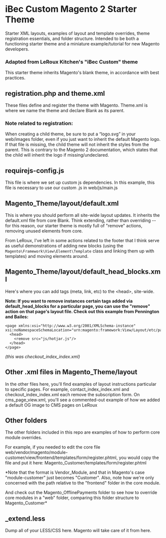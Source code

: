 # iBec Custom Magento 2 Starter Theme

Starter XML layouts, examples of layout and template overrides, theme registration essentials, and folder structure. Intended to be both a functioning starter theme and a miniature example/tutorial for new Magento developers.

### Adapted from LeRoux Kitchen's "iBec Custom" theme

This starter theme inherits Magento's blank theme, in accordance with best practices.

## registration.php and theme.xml
These files define and register the theme with Magento. Theme.xml is where we name the theme and declare Blank as its parent.

### Note related to registration:

When creating a child theme, be sure to put a “logo.svg” in your web/images folder, even if you just want to inherit the default Magento logo. If that file is missing, the child theme will not inherit the styles from the parent. This is contrary to the Magento 2 documentation, which states that the child will inherit the logo if missing/undeclared.

## requirejs-config.js
This file is where we set up custom js dependencies. In this example, this file is necessary to use our custom .js in web/js/main.js

## Magento_Theme/layout/default.xml
This is where you should perform all site-wide layout updates. It inherits the default.xml file from core Blank. Think extending, rather than overriding -- for this reason, our starter theme is mostly full of "remove" actions, removing unused elements from core.

From LeRoux, I've left in some actions related to the footer that I think serve as useful demonstrations of adding new blocks (using the ```Magento\Framework\View\Element\Template``` class and linking them up with templates) and moving elements around.

## Magento_Theme/layout/default_head_blocks.xml
Here's where you can add tags (meta, link, etc) to the \<head\>, site-wide.

**Note: If you want to remove instances certain tags added via default_head_blocks for a particular page, you can use the "remove" action on that page's layout file. Check out this example from Pennington and Bailes:**
```
<page xmlns:xsi="http://www.w3.org/2001/XMLSchema-instance" xsi:noNamespaceSchemaLocation="urn:magento:framework:View/Layout/etc/page_configuration.xsd">
  <head>
    <remove src="js/hotjar.js"/>
  </head>
</page>
```
*(this was checkout_index_index.xml)*

## Other .xml files in Magento_Theme/layout
In the other files here, you'll find examples of layout instructions particular to specific pages. For example, contact_index_index.xml and checkout_index_index.xml each remove the subscription form. On cms_page_view.xml, you'll see a commented-out example of how we added a default OG image to CMS pages on LeRoux

## Other folders
The other folders included in this repo are examples of how to perform core module overrides.

For example, if you needed to edit the core file web/vendor/magento/module-customer/view/frontend/templates/form/register.phtml, you would copy the file and put it here:
Magento_Customer/templates/form/register.phtml

*Note that the format is Vendor_Module, and that in Magento's case "module-customer" just becomes "Customer". Also, note how we're only concerned with the path relative to the "frontend" folder in the core module.

And check out the Magento_OfflinePayments folder to see how to override core modules in a "web" folder, comparing this folder structure to Magento_Customer*

## \_extend.less
Dump all of your LESS/CSS here. Magento will take care of it from here.
